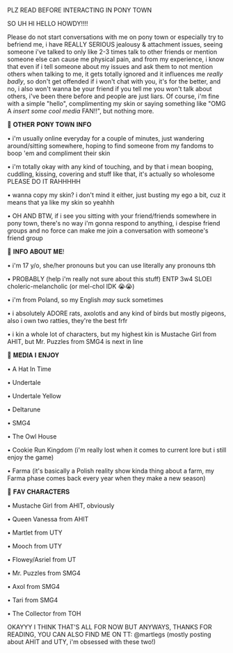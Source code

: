 PLZ READ BEFORE INTERACTING IN PONY TOWN 

SO UH HI HELLO HOWDY!!!!

Please do not start conversations with me on pony town or especially try to befriend me, i have REALLY SERIOUS jealousy & attachment issues, seeing someone i've talked to only like 2-3 times talk to other friends or mention someone else can cause me physical pain, and from my experience, i know that even if i tell someone about my issues and ask them to not mention others when talking to me, it gets totally ignored and it influences me *really badly*, so don't get offended if i won't chat with you, it's for the better, and no, i also won't wanna be your friend if you tell me you won't talk about others, i've been there before and people are just liars. Of course, i'm fine with a simple "hello", complimenting my skin or saying something like "OMG A *insert some cool media* FAN!!", but nothing more.

🪷 𝐎𝐓𝐇𝐄𝐑 𝐏𝐎𝐍𝐘 𝐓𝐎𝐖𝐍 𝐈𝐍𝐅𝐎

• i'm usually online everyday for a couple of minutes, just wandering around/sitting somewhere, hoping to find someone from my fandoms to boop 'em and compliment their skin

• i'm totally okay with any kind of touching, and by that i mean booping, cuddling, kissing, covering and stuff like that, it's actually so wholesome PLEASE DO IT RAHHHHH

• wanna copy my skin? i don't mind it either, just busting my ego a bit, cuz it means that ya like my skin so yeahhh

• OH AND BTW, if i see you sitting with your friend/friends somewhere in pony town, there's no way i'm gonna respond to anything, i despise friend groups and no force can make me join a conversation with someone's friend group


🪷 𝐈𝐍𝐅𝐎 𝐀𝐁𝐎𝐔𝐓 𝐌𝐄!

• i'm 17 y/o, she/her pronouns but you can use literally any pronouns tbh

• PROBABLY (help i'm really not sure about this stuff) ENTP 3w4 SLOEI choleric-melancholic (or mel-chol IDK 😭😭)

• i'm from Poland, so my English *may* suck sometimes

• i absolutely ADORE rats, axolotls and any kind of birds but mostly pigeons, also i own two ratties, they're the best frfr

• i kin a whole lot of characters, but my highest kin is Mustache Girl from AHIT, but Mr. Puzzles from SMG4 is next in line



🪷 𝐌𝐄𝐃𝐈𝐀 𝐈 𝐄𝐍𝐉𝐎𝐘

• A Hat In Time

• Undertale 

• Undertale Yellow 

• Deltarune 

• SMG4 

• The Owl House 

• Cookie Run Kingdom (i'm really lost when it comes to current lore but i still enjoy the game)

• Farma (it's basically a Polish reality show kinda thing about a farm, my Farma phase comes back every year when they make a new season) 


🪷 𝐅𝐀𝐕 𝐂𝐇𝐀𝐑𝐀𝐂𝐓𝐄𝐑𝐒

• Mustache Girl from AHIT, obviously

• Queen Vanessa from AHIT

• Martlet from UTY 

• Mooch from UTY

• Flowey/Asriel from UT

• Mr. Puzzles from SMG4

• Axol from SMG4

• Tari from SMG4

• The Collector from TOH


OKAYYY I THINK THAT'S ALL FOR NOW
BUT ANYWAYS, THANKS FOR READING, YOU CAN ALSO FIND ME ON TT: @martlegs 
(mostly posting about AHIT and UTY, i'm obsessed with these two!) 
